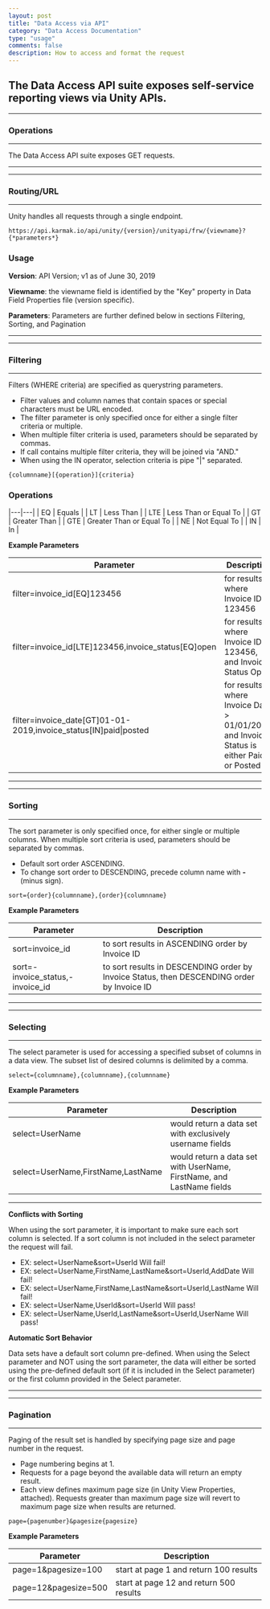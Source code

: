```yaml
---
layout: post
title: "Data Access via API"
category: "Data Access Documentation"
type: "usage" 
comments: false
description: How to access and format the request
---
```

The Data Access API suite exposes self-service reporting views via Unity APIs. 
---
---

### Operations
---
The Data Access API suite exposes GET requests.

---
---

### Routing/URL
---

Unity handles all requests through a single endpoint.
```
https://api.karmak.io/api/unity/{version}/unityapi/frw/{viewname}?{*parameters*}
```

### Usage 
**Version**: API Version; v1 as of June 30, 2019

**Viewname**: the viewname field is identified by the "Key" property in Data Field Properties file (version specific).

**Parameters**: Parameters are further defined below in sections Filtering, Sorting, and Pagination

---
---

### Filtering
---
Filters (WHERE criteria) are specified as querystring parameters.
-   Filter values and column names that contain spaces or special characters
    must be URL encoded.
-   The filter parameter is only specified once for either a single filter
    criteria or multiple.
-   When multiple filter criteria is used, parameters should be separated by
    commas.
-   If call contains multiple filter criteria, they will be joined via "AND."
-   When using the IN operator, selection criteria is pipe "\|" separated.
```
{columnname}[{operation}]{criteria}
```

### Operations

|---|---|
| EQ  | Equals                   |
| LT  | Less Than                |
| LTE | Less Than or Equal To    |
| GT  | Greater Than             |
| GTE | Greater Than or Equal To |
| NE  | Not Equal To             |
| IN  | In                       |

**Example Parameters**

| Parameter | Description |
|---|---|
|filter=invoice_id[EQ]123456 | for results where Invoice ID  123456 |
|filter=invoice_id[LTE]123456,invoice_status[EQ]open | for results where Invoice ID \< 123456, and Invoice Status  Open|
|filter=invoice_date[GT]01-01-2019,invoice_status[IN]paid\|posted |for results where Invoice Date \> 01/01/2019, and Invoice Status is either Paid or Posted|


---
---

### Sorting
---
The sort parameter is only specified once, for either single or multiple
columns.  When multiple sort criteria is used, parameters should be separated by
commas.
-   Default sort order  ASCENDING. 
-   To change sort order to DESCENDING, precede column name with **-** (minus
    sign).
```
sort={order}{columnname},{order}{columnname}
```
**Example Parameters**

| Parameter | Description |
|---|---|
|sort=invoice_id |to sort results in ASCENDING order by Invoice ID|
|sort=-invoice_status,-invoice_id | to sort results in DESCENDING order by Invoice Status, then DESCENDING order by Invoice ID|


---
---

### Selecting
---
The select parameter is used for accessing a specified subset of columns in a data view. The subset list of desired columns is delimited by a comma.
```
select={columnname},{columnname},{columnname}
```

**Example Parameters**

| Parameter                        | Description                                                  |
| -------------------------------- | ------------------------------------------------------------ |
| select=UserName                  | would return a data set with exclusively username fields             |
| select=UserName,FirstName,LastName | would return a data set with UserName, FirstName, and LastName fields |

---

**Conflicts with Sorting**

When using the sort parameter, it is important to make sure each sort column is selected. If a sort column is not included in the select parameter the request will fail.
-	EX: select=UserName&sort=UserId Will fail!
-	EX: select=UserName,FirstName,LastName&sort=UserId,AddDate Will fail!
-	EX: select=UserName,FirstName,LastName&sort=UserId,LastName Will fail!
-	EX: select=UserName,UserId&sort=UserId Will pass!
-	EX: select=UserName,UserId,LastName&sort=UserId,UserName Will pass!

**Automatic Sort Behavior**

Data sets have a default sort column pre-defined.  When using the Select parameter and NOT using the sort parameter, the data will either be sorted using the pre-defined default sort (if it is included in the Select parameter) or the first column provided in the Select parameter.

---
---

### Pagination
---
Paging of the result set is handled by specifying page size and page number in
the request.
-   Page numbering begins at 1.
-   Requests for a page beyond the available data will return an empty result.
-   Each view defines maximum page size (in Unity View Properties, attached).  Requests greater than maximum page size will revert to maximum page size when results are returned.
	
```
page={pagenumber}&pagesize{pagesize}
```

**Example Parameters**

| Parameter | Description |
|---|---|
|page=1&pagesize=100 | start at page 1 and return 100 results |
|page=12&pagesize=500| start at page 12 and return 500 results |
